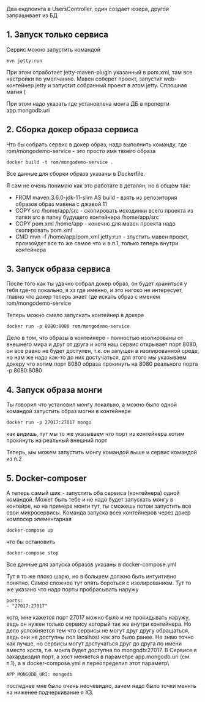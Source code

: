 Два ендпоинта в UsersController, один создает юзера, другой запрашивает из БД

## 1. Запуск только сервиса
Сервис можно запустить командой
```
mvn jetty:run
```
При этом отработает jetty-maven-plugin указанный в pom.xml, там все настройки по умолчанию. 
Мавен соберет проект, запустит web-контейнер jetty и запустит собранный проект в этом jetty.
Сплошная магия (

При этом надо указать где установлена монга ДБ в проперти app.mongodb.uri

## 2. Сборка докер образа сервиса
Что бы собрать сервис в докер образ, надо выполнить команду, где rom/mongodemo-service - это просто имя твоего образа
```
docker build -t rom/mongodemo-service .
```
Все данные для сборки образа указаны в Dockerfile.

Я сам не очень понимаю как это работате в деталян, но в общем так:

- FROM maven:3.6.0-jdk-11-slim AS build - взять из репозитория образов образ мавена с джавой 11 
- COPY src /home/app/src  - скопировать исходинки всего проекта из папки src в папку будущего контейнера /home/app/src
- COPY pom.xml /home/app  - конечно для мавен проекта надо скопировать pom.xml
- CMD mvn -f /home/app/pom.xml jetty:run   - зпустить мавен проект, произойдет все то же самое что и в п.1, только теперь внутри контейнера

## 3. Запуск образа сервиса
После того как ты удачно собрал докер образ, он будет храниться у тебя где-то локально, я хз где именно, и это нигоко не интересует, главно что докер теперь знает где искать образ с именем rom/mongodemo-service

Теперь можно смело запускать контейнер в докере
```
docker run -p 8080:8080 rom/mongodemo-service 
```
Дело в том, что образы в контейнере - полностью изолированы от внешнего мира и друг от друга и хотя наш сервис открывает порт 8080, он все равно не будет доступен, т.к. он запущен в изолированной среде, 
но нам же надо как-то до них достучаться, для этого мы указываем докеру что хотим порт 8080 образа прокинуть на 8080 реального порта
-p 8080:8080 

## 4. Запуск образа монги
Ты говорил что установил монгу локально, а можно было одной командой запустить образ могни в контейнере 
```
docker run -p 27017:27017 mongo
```
как видишь, тут мы то же указываем что порт из контейнера хотим прокинуть на реальный внешний порт

Теперь, мы можем запустить монгу командой выше и сервис командой из п.2

## 5. Docker-composer
А теперь самый шик - запустить оба сервиса (контейнера) одной командой. 
Может быть тебе и не надо будет запускать монгу в контейре, но на примере монги тут, ты сможешь потом запустить все свои микросервисы.
Команда запуска всех контейнеров через докер компосер элементарная
```
docker-compose up
```
что бы остановить
```
docker-compose stop
```
Все данные для запуска образов указаны в docker-compose.yml

Тут я то же плохо шарю, но в большем должно быть интуитивно понятно. 
Самое сложное тут опять бороться с изолированием. Тут то же указано что надо порты пробрасывать наружу
```
ports:
- "27017:27017"
```
хотя, мне кажется порт 27017 можно было и не прокидывать наружу, ведь он нужен только сервису который так же внутри контейнера.
Но дело усложняется тем что сервисы не могут друг другу обращаться, ведь они не доступны пол lacalhost как это было ранее. 
Не знаю точно как лучше, но сервисы могут достучаться друг до друга по имени вместо хоста, т.е. монга будет доступна по mongodb:27017.
В Сервисе я захардкодил порт, а хост меняется в параметре app.mongodb.uri (см. п.1), а в docker-compose.yml я переопределил этот параметр\
```
APP_MONGODB_URI: mongodb
```
последнее мне было очень неочевидно, зачем надо было точки менять на ниженее подчеркивание я ХЗ.

